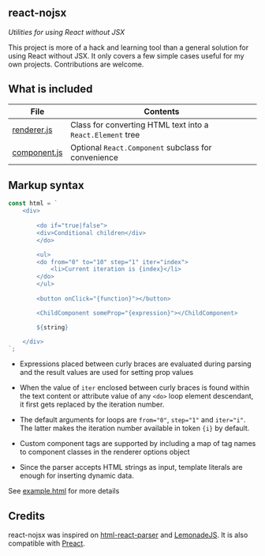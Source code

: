react-nojsx
-----------

*Utilities for using React without JSX*

This project is more of a hack and learning tool than a general solution for
using React without JSX. It only covers a few simple cases useful for my own
projects. Contributions are welcome.

What is included
----------------

| File | Contents
|------|---------
| [renderer.js](https://github.com/lucianoiam/react-nojsx/blob/master/renderer.js) | Class for converting HTML text into a `React.Element` tree
| [component.js](https://github.com/lucianoiam/react-nojsx/blob/master/component.js) | Optional `React.Component` subclass for convenience

Markup syntax
-------------

```js
const html = `
    <div>
        
        <do if="true|false">
        <div>Conditional children</div>
        </do>

        <ul>
        <do from="0" to="10" step="1" iter="index">
            <li>Current iteration is {index}</li>
        </do>
        </ul>
        
        <button onClick="{function}"></button>

        <ChildComponent someProp="{expression}"></ChildComponent>

        ${string}

    </div>
`;
```

- Expressions placed between curly braces are evaluated during parsing and
the result values are used for setting prop values

- When the value of `iter` enclosed between curly braces is found within the
text content or attribute value of any `<do>` loop element descendant, it first
gets replaced by the iteration number.

- The default arguments for loops are `from="0"`, `step="1"` and `iter="i"`. The
latter makes the iteration number available in token `{i}` by default.

- Custom component tags are supported by including a map of tag names to
component classes in the renderer options object

- Since the parser accepts HTML strings as input, template literals are enough
for inserting dynamic data.

See [example.html](https://github.com/lucianoiam/react-nojsx/blob/master/example.html)
for more details

Credits
-------

react-nojsx was inspired on [html-react-parser](https://github.com/remarkablemark/html-react-parser)
and [LemonadeJS](https://github.com/lemonadejs/lemonadejs). It is also
compatible with [Preact](https://preactjs.com).
